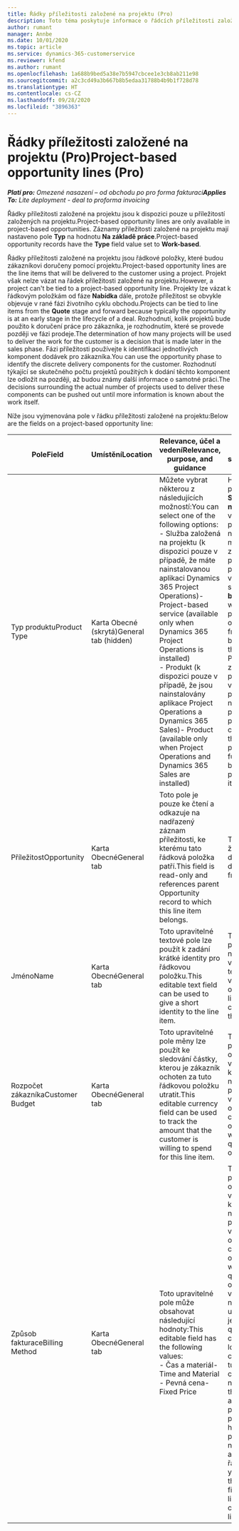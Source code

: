 ```yaml
---
title: Řádky příležitosti založené na projektu (Pro)
description: Toto téma poskytuje informace o řádcích příležitosti založené na projektu. (Pro)
author: rumant
manager: Annbe
ms.date: 10/01/2020
ms.topic: article
ms.service: dynamics-365-customerservice
ms.reviewer: kfend
ms.author: rumant
ms.openlocfilehash: 1a688b9bed5a38e7b5947cbcee1e3cb8ab211e98
ms.sourcegitcommit: a2c3cd49a3b667b8b5edaa31788b4b9b1f728d78
ms.translationtype: HT
ms.contentlocale: cs-CZ
ms.lasthandoff: 09/28/2020
ms.locfileid: "3896363"
---
```

# <a name="project-based-opportunity-lines-pro"></a><span data-ttu-id="7917c-104">Řádky příležitosti založené na projektu (Pro)</span><span class="sxs-lookup"><span data-stu-id="7917c-104">Project-based opportunity lines (Pro)</span></span>

<span data-ttu-id="7917c-105">_**Platí pro:** Omezené nasazení – od obchodu po pro forma fakturaci_</span><span class="sxs-lookup"><span data-stu-id="7917c-105">_**Applies To:** Lite deployment - deal to proforma invoicing_</span></span>

<span data-ttu-id="7917c-106">Řádky příležitosti založené na projektu jsou k dispozici pouze u příležitostí založených na projektu.</span><span class="sxs-lookup"><span data-stu-id="7917c-106">Project-based opportunity lines are only available in project-based opportunities.</span></span> <span data-ttu-id="7917c-107">Záznamy příležitosti založené na projektu mají nastaveno pole **Typ** na hodnotu **Na základě práce**.</span><span class="sxs-lookup"><span data-stu-id="7917c-107">Project-based opportunity records have the **Type** field value set to **Work-based**.</span></span>

<span data-ttu-id="7917c-108">Řádky příležitosti založené na projektu jsou řádkové položky, které budou zákazníkovi doručeny pomocí projektu.</span><span class="sxs-lookup"><span data-stu-id="7917c-108">Project-based opportunity lines are the line items that will be delivered to the customer using a project.</span></span> <span data-ttu-id="7917c-109">Projekt však nelze vázat na řádek příležitosti založené na projektu.</span><span class="sxs-lookup"><span data-stu-id="7917c-109">However, a project can't be tied to a project-based opportunity line.</span></span> <span data-ttu-id="7917c-110">Projekty lze vázat k řádkovým položkám od fáze **Nabídka** dále, protože příležitost se obvykle objevuje v rané fázi životního cyklu obchodu.</span><span class="sxs-lookup"><span data-stu-id="7917c-110">Projects can be tied to line items from the **Quote** stage and forward because typically the opportunity is at an early stage in the lifecycle of a deal.</span></span> <span data-ttu-id="7917c-111">Rozhodnutí, kolik projektů bude použito k doručení práce pro zákazníka, je rozhodnutím, které se provede později ve fázi prodeje.</span><span class="sxs-lookup"><span data-stu-id="7917c-111">The determination of how many projects will be used to deliver the work for the customer is a decision that is made later in the sales phase.</span></span> <span data-ttu-id="7917c-112">Fázi příležitosti používejte k identifikaci jednotlivých komponent dodávek pro zákazníka.</span><span class="sxs-lookup"><span data-stu-id="7917c-112">You can use the opportunity phase to identify the discrete delivery components for the customer.</span></span> <span data-ttu-id="7917c-113">Rozhodnutí týkající se skutečného počtu projektů použitých k dodání těchto komponent lze odložit na později, až budou známy další informace o samotné práci.</span><span class="sxs-lookup"><span data-stu-id="7917c-113">The decisions surrounding the actual number of projects used to deliver these components can be pushed out until more information is known about the work itself.</span></span>

<span data-ttu-id="7917c-114">Níže jsou vyjmenována pole v řádku příležitosti založené na projektu:</span><span class="sxs-lookup"><span data-stu-id="7917c-114">Below are the fields on a project-based opportunity line:</span></span>

| <span data-ttu-id="7917c-115">**Pole**</span><span class="sxs-lookup"><span data-stu-id="7917c-115">**Field**</span></span> | <span data-ttu-id="7917c-116">**Umístění**</span><span class="sxs-lookup"><span data-stu-id="7917c-116">**Location**</span></span> | <span data-ttu-id="7917c-117">**Relevance, účel a vedení**</span><span class="sxs-lookup"><span data-stu-id="7917c-117">**Relevance, purpose, and guidance**</span></span> | <span data-ttu-id="7917c-118">**Dopad na následné složky**</span><span class="sxs-lookup"><span data-stu-id="7917c-118">**Downstream impact**</span></span> |
| --- | --- | --- | --- |
| <span data-ttu-id="7917c-119">Typ produktu</span><span class="sxs-lookup"><span data-stu-id="7917c-119">Product Type</span></span> | <span data-ttu-id="7917c-120">Karta Obecné (skrytá)</span><span class="sxs-lookup"><span data-stu-id="7917c-120">General tab (hidden)</span></span> | <span data-ttu-id="7917c-121">Můžete vybrat některou z následujících možností:</span><span class="sxs-lookup"><span data-stu-id="7917c-121">You can select one of the following options:</span></span></br><span data-ttu-id="7917c-122">- Služba založená na projektu (k dispozici pouze v případě, že máte nainstalovanou aplikaci Dynamics 365 Project Operations)</span><span class="sxs-lookup"><span data-stu-id="7917c-122">- Project-based service (available only when Dynamics 365 Project Operations is installed)</span></span></br><span data-ttu-id="7917c-123">- Produkt (k dispozici pouze v případě, že jsou nainstalovány aplikace Project Operations a Dynamics 365 Sales)</span><span class="sxs-lookup"><span data-stu-id="7917c-123">- Product (available only when Project Operations and Dynamics 365 Sales are installed)</span></span> | <span data-ttu-id="7917c-124">Hodnota tohoto pole se nastaví na **Služba založená na projektu**, když vytvoříte řádek příležitosti založené na projektu z mřížky řádků založených na projektu v příležitosti.</span><span class="sxs-lookup"><span data-stu-id="7917c-124">The value of this field is set to **Project-based service** when you create a project-based opportunity line from the project-based lines grid on the Opportunity.</span></span> <br> <span data-ttu-id="7917c-125">Pokud tuto hodnotu změníte nebo přepíšete, nebude u vašich řádkových položek založených na projektu povolena funkce projektu.</span><span class="sxs-lookup"><span data-stu-id="7917c-125">If you change or override this value, the project functionality won't be enabled on your project-based line items.</span></span> |
| <span data-ttu-id="7917c-126">Příležitost</span><span class="sxs-lookup"><span data-stu-id="7917c-126">Opportunity</span></span> | <span data-ttu-id="7917c-127">Karta Obecné</span><span class="sxs-lookup"><span data-stu-id="7917c-127">General tab</span></span> | <span data-ttu-id="7917c-128">Toto pole je pouze ke čtení a odkazuje na nadřazený záznam příležitosti, ke kterému tato řádková položka patří.</span><span class="sxs-lookup"><span data-stu-id="7917c-128">This field is read-only and references parent Opportunity record to which this line item belongs.</span></span> | <span data-ttu-id="7917c-129">Toto pole nemá žádný následný dopad.</span><span class="sxs-lookup"><span data-stu-id="7917c-129">There is no downstream impact from this field.</span></span> |
| <span data-ttu-id="7917c-130">Jméno</span><span class="sxs-lookup"><span data-stu-id="7917c-130">Name</span></span> | <span data-ttu-id="7917c-131">Karta Obecné</span><span class="sxs-lookup"><span data-stu-id="7917c-131">General tab</span></span> | <span data-ttu-id="7917c-132">Toto upravitelné textové pole lze použít k zadání krátké identity pro řádkovou položku.</span><span class="sxs-lookup"><span data-stu-id="7917c-132">This editable text field can be used to give a short identity to the line item.</span></span> | <span data-ttu-id="7917c-133">Tato hodnota se přenese do řádku nabídky, když vytvoříte nabídku z této příležitosti.</span><span class="sxs-lookup"><span data-stu-id="7917c-133">This value is carried over to the quote line when you create a quote from this opportunity.</span></span> |
| <span data-ttu-id="7917c-134">Rozpočet zákazníka</span><span class="sxs-lookup"><span data-stu-id="7917c-134">Customer Budget</span></span> | <span data-ttu-id="7917c-135">Karta Obecné</span><span class="sxs-lookup"><span data-stu-id="7917c-135">General tab</span></span> | <span data-ttu-id="7917c-136">Toto upravitelné pole měny lze použít ke sledování částky, kterou je zákazník ochoten za tuto řádkovou položku utratit.</span><span class="sxs-lookup"><span data-stu-id="7917c-136">This editable currency field can be used to track the amount that the customer is willing to spend for this line item.</span></span> | <span data-ttu-id="7917c-137">Tato hodnota se přenese do odpovídajícího pole v řádku nabídky, když vytvoříte nabídku z této příležitosti.</span><span class="sxs-lookup"><span data-stu-id="7917c-137">This value is carried over to the corresponding field on the quote line when you create a quote from this opportunity.</span></span> |
| <span data-ttu-id="7917c-138">Způsob fakturace</span><span class="sxs-lookup"><span data-stu-id="7917c-138">Billing Method</span></span> | <span data-ttu-id="7917c-139">Karta Obecné</span><span class="sxs-lookup"><span data-stu-id="7917c-139">General tab</span></span> | <span data-ttu-id="7917c-140">Toto upravitelné pole může obsahovat následující hodnoty:</span><span class="sxs-lookup"><span data-stu-id="7917c-140">This editable field has the following values:</span></span></br><span data-ttu-id="7917c-141">- Čas a materiál</span><span class="sxs-lookup"><span data-stu-id="7917c-141">- Time and Material</span></span></br><span data-ttu-id="7917c-142">- Pevná cena</span><span class="sxs-lookup"><span data-stu-id="7917c-142">- Fixed Price</span></span> | <span data-ttu-id="7917c-143">Tato hodnota se přenese do odpovídajícího pole v řádku nabídky, když vytvoříte nabídku z této příležitosti.</span><span class="sxs-lookup"><span data-stu-id="7917c-143">This value is carried over to the corresponding field on the quote line when you create a quote from this opportunity.</span></span> <span data-ttu-id="7917c-144">Po vytvoření řádku nabídky je pole uzamčeno a nelze jej změnit.</span><span class="sxs-lookup"><span data-stu-id="7917c-144">After the quote line is created, the field is locked and can't be changed.</span></span> <span data-ttu-id="7917c-145">Přiřaďte tuto hodnotu pole co nejpřesněji.</span><span class="sxs-lookup"><span data-stu-id="7917c-145">Assign this field value as accurately as possible.</span></span> <span data-ttu-id="7917c-146">Pokud potřebujete změnit hodnotu tohoto pole v řádku nabídky, odstraňte a znovu vytvořte řádek nabídky.</span><span class="sxs-lookup"><span data-stu-id="7917c-146">If you need to change the value of this field on the quote line, delete and re-create the quote line.</span></span> |
